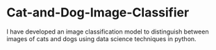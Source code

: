 # Cat-and-Dog-Image-Classifier
I have developed an image classification model to distinguish between images of cats and dogs using data science techniques in python.

